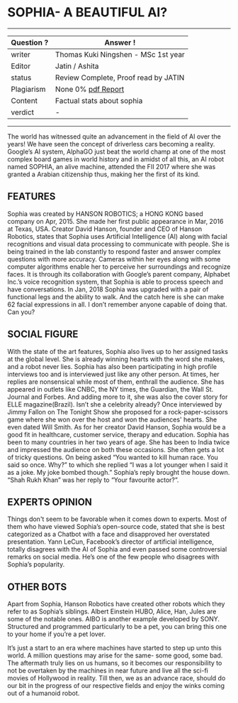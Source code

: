 # SOPHIA- A BEAUTIFUL AI?

---
Question ? | Answer ! |
--- | --- |
writer | Thomas Kuki Ningshen - MSc 1st year
Editor | Jatin / Ashita
status | Review Complete, Proof read by JATIN
Plagiarism | None 0% [pdf Report ](./plag_reports/plag_sophia_v2.pdf)
Content | Factual stats about sophia 
verdict | -
---

The world has witnessed quite an advancement in the field of AI over the years! We have seen the concept of driverless cars becoming a reality. Google’s AI system, AlphaGO just beat the world champ at one of the most complex board games in world history and in amidst of all this, an AI robot named SOPHIA, an alive machine, attended the FII 2017 where she was granted a Arabian citizenship thus, making her the first of its kind. 

## FEATURES
Sophia was created by HANSON ROBOTICS; a HONG KONG based company on Apr, 2015. She made her first public appearance in Mar, 2016 at Texas, USA. Creator David Hanson, founder and CEO of Hanson Robotics, states that Sophia uses Artificial Intelligence (AI) along with facial recognitions and visual data processing to communicate with people. She is being trained in the lab constantly to respond faster and answer complex questions with more accuracy. Cameras within her eyes along with some computer algorithms enable her to perceive her surroundings and recognize faces. It is through its collaboration with Google’s parent company, Alphabet Inc.’s voice recognition system, that Sophia is able to process speech and have conversations. 
In Jan, 2018 Sophia was upgraded with a pair of functional legs and the ability to walk. And the catch here is she can make 62 facial expressions in all. I don’t remember anyone capable of doing that. Can you?

## SOCIAL FIGURE
With the state of the art features, Sophia also lives up to her assigned tasks at the global level. She is already winning hearts with the word she makes, and a robot never lies. 
Sophia has also been participating in high profile interviews too and is interviewed just like any other person. At times, her replies are nonsensical while most of them, enthrall the audience. She has appeared in outlets like CNBC, the NY times, the Guardian, the Wall St. Journal and Forbes. And adding more to it, she was also the cover story for ELLE magazine(Brazil). Isn’t she a celebrity already?
Once interviewed by Jimmy Fallon on The Tonight Show she proposed for a rock-paper-scissors game where she won over the host and won the audiences' hearts. She even dated Will Smith.
As for her creator David Hanson, Sophia would be a good fit in healthcare, customer service, therapy and education.
Sophia has been to many countries in her two years of age. She has been to India twice and impressed the audience on both these occasions. She often gets a lot of tricky questions. On being asked “You wanted to kill human race. You said so once. Why?” to which she replied “I was a lot younger when I said it as a joke. My joke bombed though.” Sophia’s reply brought the house down. “Shah Rukh Khan” was her reply to “Your favourite actor?”.

## EXPERTS OPINION
Things don't seem to be favorable when it comes down to experts. Most of them who have viewed Sophia’s open-source code, stated that she is best categorized as a Chatbot with a face and disapproved her overstated presentation. 
Yann LeCun, Facebook’s director of artificial intelligence, totally disagrees with the AI of Sophia and even passed some controversial remarks on social media. He’s one of the few people who disagrees with Sophia’s popularity.

## OTHER BOTS
Apart from Sophia, Hanson Robotics have created other robots which they refer to as Sophia’s siblings. Albert Einstein HUBO, Alice, Han, Jules are some of the notable ones.
AIBO is another example developed by SONY. Structured and programmed particularly to be a pet, you can bring this one to your home if you’re a pet lover.

It’s just a start to an era where machines have started to step up unto this world. A million questions may arise for the same- some good, some bad. The aftermath truly lies on us humans, so it becomes our responsibility to not be overtaken by the machines in near future and live all the sci-fi movies of Hollywood in reality. Till then, we as an advance race, should do our bit in the progress of our respective fields and enjoy the winks coming out of a humanoid robot.
